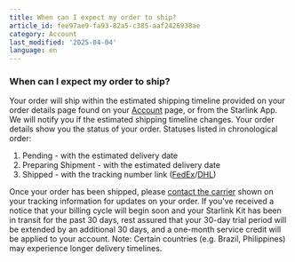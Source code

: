 ```yaml
---
title: When can I expect my order to ship?
article_id: fee97ae9-fa93-82a5-c385-aaf2426938ae
category: Account
last_modified: '2025-04-04'
language: en
---
```


### When can I expect my order to ship?
Your order will ship within the estimated shipping timeline provided on your order details page found on your [Account](https://www.starlink.com/support/article/<https:/www.starlink.com/account/home>) page, or from the Starlink App. We will notify you if the estimated shipping timeline changes.
Your order details show you the status of your order. Statuses listed in chronological order:
  1. Pending - with the estimated delivery date
  2. Preparing Shipment - with the estimated delivery date
  3. Shipped - with the tracking number link ([FedEx](https://www.starlink.com/support/article/<https:/www.fedex.com/fedextrack/>)/[DHL](https://www.starlink.com/support/article/<https:/mydhl.express.dhl/us/en/home.html#/createNewShipmentTab>))


Once your order has been shipped, please [contact the carrier](https://www.starlink.com/support/article/<https:/support.starlink.com/?topic=c954e904-6c7b-0171-e845-567390f8bfb1>) shown on your tracking information for updates on your order. If you’ve received a notice that your billing cycle will begin soon and your Starlink Kit has been in transit for the past 30 days, rest assured that your 30-day trial period will be extended by an additional 30 days, and a one-month service credit will be applied to your account. 
Note: Certain countries (e.g. Brazil, Philippines) may experience longer delivery timelines.